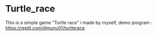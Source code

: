 # Turtle_race
This is a simple game "Turtle race" i made by myself, demo program : https://replit.com/@nunu01/turtlerace
